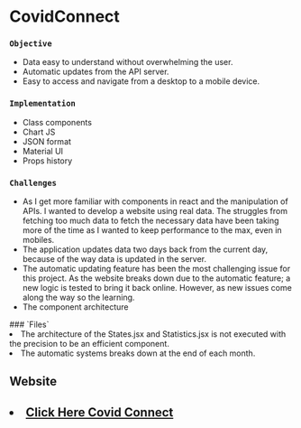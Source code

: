 # CovidConnect
 
### `Objective`
<ul>
 <li>Data easy to understand without overwhelming the user.</li>
<li>Automatic updates from the API server.</li>
<li>Easy to access and navigate from a desktop to a mobile device.</li>
</ul>

### `Implementation`
<ul>
    <li>Class components</li>
   <li>Chart JS</li>
   <li>JSON format</li>
    <li>Material UI</li>
    <li>Props history</li>
    
</ul>
 

### `Challenges`
<ul>
    <li>As I get more familiar with components in react and the manipulation of APIs. I wanted to develop a website using real data. The struggles from fetching too much data to fetch the necessary data have been taking more of the time as I wanted to keep performance to the max, even in mobiles.</li>
    <li>The application updates data two days back from the current day, because of the way data is updated in the server.</li>
    <li>The automatic updating feature has been the most challenging issue for this project. As the website breaks down due to the automatic feature; a new logic is tested to bring it back online. However, as new issues come along the way so the learning.</li>
    <li>The component architecture</li>

</ul>
### `Files`
<lu>
    <li>The architecture of the States.jsx and Statistics.jsx is not executed with the precision to be an efficient component.</li>
   <li>The automatic systems breaks down at the end of each month.</li>
</lu>


  ## Website

  <h2><li><a href="https://covid-connect-git-main.braucalderon.vercel.app/" target="_blank"> Click Here Covid Connect</a></li></h2>
  
